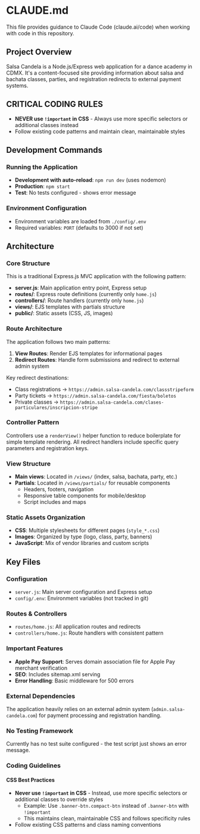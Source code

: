# CLAUDE.md

This file provides guidance to Claude Code (claude.ai/code) when working with code in this repository.

## Project Overview

Salsa Candela is a Node.js/Express web application for a dance academy in CDMX. It's a content-focused site providing information about salsa and bachata classes, parties, and registration redirects to external payment systems.

## CRITICAL CODING RULES

- **NEVER use `!important` in CSS** - Always use more specific selectors or additional classes instead
- Follow existing code patterns and maintain clean, maintainable styles

## Development Commands

### Running the Application

- **Development with auto-reload**: `npm run dev` (uses nodemon)
- **Production**: `npm start`
- **Test**: No tests configured - shows error message

### Environment Configuration

- Environment variables are loaded from `./config/.env`
- Required variables: `PORT` (defaults to 3000 if not set)

## Architecture

### Core Structure

This is a traditional Express.js MVC application with the following pattern:

- **server.js**: Main application entry point, Express setup
- **routes/**: Express route definitions (currently only `home.js`)
- **controllers/**: Route handlers (currently only `home.js`)
- **views/**: EJS templates with partials structure
- **public/**: Static assets (CSS, JS, images)

### Route Architecture

The application follows two main patterns:

1. **View Routes**: Render EJS templates for informational pages
2. **Redirect Routes**: Handle form submissions and redirect to external admin system

Key redirect destinations:

- Class registrations → `https://admin.salsa-candela.com/classstripeform`
- Party tickets → `https://admin.salsa-candela.com/fiesta/boletos`
- Private classes → `https://admin.salsa-candela.com/clases-particulares/inscripcion-stripe`

### Controller Pattern

Controllers use a `renderView()` helper function to reduce boilerplate for simple template rendering. All redirect handlers include specific query parameters and registration keys.

### View Structure

- **Main views**: Located in `/views/` (index, salsa, bachata, party, etc.)
- **Partials**: Located in `/views/partials/` for reusable components
  - Headers, footers, navigation
  - Responsive table components for mobile/desktop
  - Script includes and maps

### Static Assets Organization

- **CSS**: Multiple stylesheets for different pages (`style_*.css`)
- **Images**: Organized by type (logo, class, party, banners)
- **JavaScript**: Mix of vendor libraries and custom scripts

## Key Files

### Configuration

- `server.js`: Main server configuration and Express setup
- `config/.env`: Environment variables (not tracked in git)

### Routes & Controllers

- `routes/home.js`: All application routes and redirects
- `controllers/home.js`: Route handlers with consistent pattern

### Important Features

- **Apple Pay Support**: Serves domain association file for Apple Pay merchant verification
- **SEO**: Includes sitemap.xml serving
- **Error Handling**: Basic middleware for 500 errors

### External Dependencies

The application heavily relies on an external admin system (`admin.salsa-candela.com`) for payment processing and registration handling.

### No Testing Framework

Currently has no test suite configured - the test script just shows an error message.

### Coding Guidelines

#### CSS Best Practices

- **Never use `!important` in CSS** - Instead, use more specific selectors or additional classes to override styles
  - Example: Use `.banner-btn.compact-btn` instead of `.banner-btn` with `!important`
  - This maintains clean, maintainable CSS and follows specificity rules
- Follow existing CSS patterns and class naming conventions
